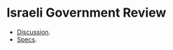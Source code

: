 # Israeli Government Review

* [Discussion](https://groups.google.com/d/forum/gov-supervisor).
* [Specs](https://docs.google.com/folder/d/0B3UwEwwe_DvDUm1JY2E2ZTdtdmM/edit).
